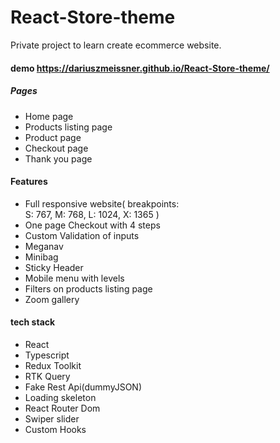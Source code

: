 # React-Store-theme

Private project to learn create ecommerce website.

#### demo https://dariuszmeissner.github.io/React-Store-theme/

##### Pages

- Home page
- Products listing page
- Product page
- Checkout page
- Thank you page

#### Features

- Full responsive website(
  breakpoints:  
   S: 767,
  M: 768,
  L: 1024,
  X: 1365 )
- One page Checkout with 4 steps
- Custom Validation of inputs
- Meganav
- Minibag
- Sticky Header
- Mobile menu with levels
- Filters on products listing page
- Zoom gallery

#### tech stack

- React
- Typescript
- Redux Toolkit
- RTK Query
- Fake Rest Api(dummyJSON)
- Loading skeleton
- React Router Dom
- Swiper slider
- Custom Hooks
